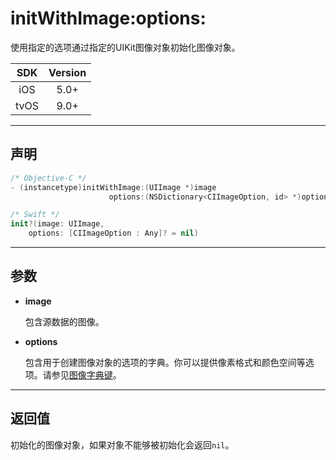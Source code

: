# initWithImage:options:

使用指定的选项通过指定的UIKit图像对象初始化图像对象。

| SDK | Version |
|:---:|:---:|
| iOS | 5.0+ |
| tvOS | 9.0+ |

---

## 声明

```objective-c
/* Objective-C */
- (instancetype)initWithImage:(UIImage *)image 
                      options:(NSDictionary<CIImageOption, id> *)options;
```

```swift
/* Swift */
init?(image: UIImage, 
    options: [CIImageOption : Any]? = nil)
```

---

## 参数

* **image**

    包含源数据的图像。

* **options**

    包含用于创建图像对象的选项的字典。你可以提供像素格式和颜色空间等选项。请参见[图像字典键]()。

---

## 返回值

初始化的图像对象，如果对象不能够被初始化会返回`nil`。